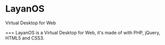 # LayanOS
Virtual Desktop for Web

===
LayanOS is a Virtual Desktop for Web, it's made of with PHP, jQuery, HTML5 and CSS3.
